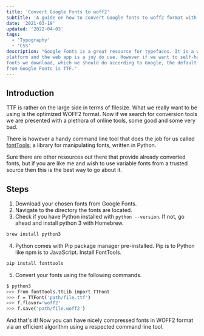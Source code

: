 ```yaml
---
title: 'Convert Google Fonts to woff2'
subtitle: 'A guide on how to convert Google fonts to woff2 format with a cli tool.'
date: '2021-03-19'
updated: '2022-04-03'
tags:
  - 'Typography'
  - 'CSS'
description: "Google Fonts is a great resource for typefaces. It is a well-established
platform and the web app is a joy do use. However if we want to self-host the
fonts we download, which we should do according to Google, the default download 
from Google Fonts is TTF."
---
```


## Introduction

TTF is rather on the large side in terms of filesize. What we really want to be
using is the optimized WOFF2 format. Now if we search for conversion tools we
are presented with a plethora of online tools, some good and some very bad.

There is however a handy command line tool that does the job for us called
[fontTools](https://github.com/fonttools/fonttools); a library for manipulating
fonts, written in Python.

Sure there are other resources out there that provide already converted fonts,
but if you are like me and wish to use variable fonts from a trusted source then
this is the best way to go about it.

## Steps

1. Download your chosen fonts from Google Fonts.
2. Navigate to the directory the fonts are located.
3. Check if you have Python installed with `python --version`. If not, go ahead
   and install python 3 with Homebrew.

```bash
brew install python3
```

4. Python comes with Pip package manager pre-installed. Pip is to Python like
   npm is to JavaScript. Install FontTools.

```bash
pip install fonttools
```

5. Convert your fonts using the following commands.

```bash
$ python3
>>> from fontTools.ttLib import TTFont
>>> f = TTFont('path/file.ttf')
>>> f.flavor='woff2'
>>> f.save('path/file.woff2')
```

And that's it! Now you can have nicely compressed fonts in WOFF2 format via an
efficient algorithm using a respected command line tool.
